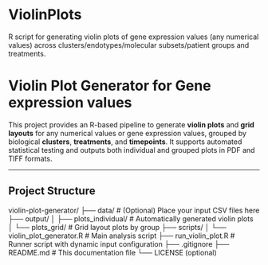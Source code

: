 # ViolinPlots
R script for generating violin plots of gene expression values (any numerical values) across clusters/endotypes/molecular subsets/patient groups and treatments.

# Violin Plot Generator for Gene expression values

This project provides an R-based pipeline to generate **violin plots** and **grid layouts** for any numerical values or gene expression values, grouped by biological **clusters**, **treatments**, and **timepoints**. It supports automated statistical testing and outputs both individual and grouped plots in PDF and TIFF formats.

---

## Project Structure
violin-plot-generator/
├── data/ # (Optional) Place your input CSV files here
├── output/
│ ├── plots_individual/ # Automatically generated violin plots
│ └── plots_grid/ # Grid layout plots by group
├── scripts/
│ └── violin_plot_generator.R # Main analysis script
├── run_violin_plot.R # Runner script with dynamic input configuration
├── .gitignore
├── README.md # This documentation file
└── LICENSE (optional)

